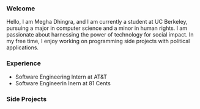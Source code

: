 


### Welcome

Hello, I am Megha Dhingra, and I am currently a student at UC Berkeley, pursuing a major in computer science and a minor in human rights. I am passionate about harnessing the power of technology for social impact. In my free time, I enjoy working on programming side projects with political applications. 

### Experience
- Software Engineering Intern at AT&T
- Software Engineerin Inern at 81 Cents


### Side Projects


